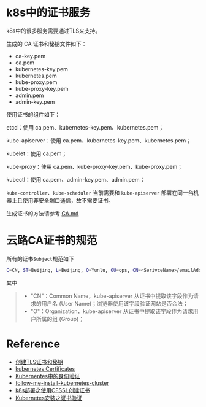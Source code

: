 k8s中的证书服务
===
k8s中的很多服务需要通过TLS来支持。

生成的 CA 证书和秘钥文件如下：

* ca-key.pem
* ca.pem
* kubernetes-key.pem
* kubernetes.pem
* kube-proxy.pem
* kube-proxy-key.pem
* admin.pem
* admin-key.pem

使用证书的组件如下：

etcd：使用 ca.pem、kubernetes-key.pem、kubernetes.pem；

kube-apiserver：使用 ca.pem、kubernetes-key.pem、kubernetes.pem；

kubelet：使用 ca.pem；

kube-proxy：使用 ca.pem、kube-proxy-key.pem、kube-proxy.pem；

kubectl：使用 ca.pem、admin-key.pem、admin.pem；

`kube-controller`、`kube-scheduler` 当前需要和 `kube-apiserver` 部署在同一台机器上且使用非安全端口通信，故不需要证书。

生成证书的方法请参考 [CA.md](CA.md)
# 云路CA证书的规范
所有的证书`Subject`规范如下
```bash
C=CN, ST=Beijing, L=Beijing, O=Yunlu, OU=ops, CN=<SerivceName>/emailAddress=shanyou@htyunwang.com
```
其中
> * "CN"：Common Name，kube-apiserver 从证书中提取该字段作为请求的用户名 (User Name)；浏览器使用该字段验证网站是否合法；
> * "O"：Organization，kube-apiserver 从证书中提取该字段作为请求用户所属的组 (Group)；
# Reference
* [创建TLS证书和秘钥](https://jimmysong.io/kubernetes-handbook/practice/create-tls-and-secret-key.html)
* [kubernetes Certificates](https://kubernetes.io/docs/concepts/cluster-administration/certificates/)
* [Kubernentes中的身份验证](https://jimmysong.io/posts/kubernetes-tls-certificate/)
* [follow-me-install-kubernetes-cluster](https://github.com/opsnull/follow-me-install-kubernetes-cluster)
* [k8s部署之使用CFSSL创建证书](http://www.simlinux.com/2017/09/07/k8s-cfssl-install-cert.html)
* [Kubernetes安装之证书验证](https://jimmysong.io/posts/kubernetes-tls-certificate/)
